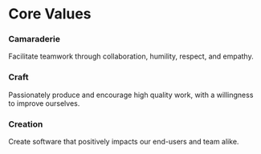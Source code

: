 # Core Values

### Camaraderie
Facilitate teamwork through collaboration, humility, respect, and empathy.

### Craft
Passionately produce and encourage high quality work, with a willingness to improve ourselves.

### Creation
Create software that positively impacts our end-users and team alike.
